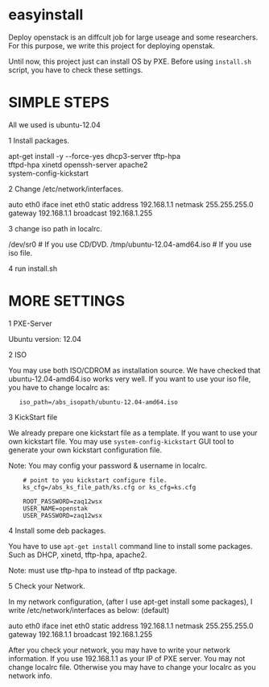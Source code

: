 easyinstall
===========

Deploy openstack is an diffcult job for large useage and some researchers.
For this purpose, we write this project for deploying openstak.

Until now, this project just can install OS by PXE. Before using `install.sh`
script, you have to check these settings.

SIMPLE STEPS
============

All we used is ubuntu-12.04

1 Install packages.


apt-get install -y --force-yes dhcp3-server tftp-hpa \
tftpd-hpa xinetd openssh-server apache2 \
system-config-kickstart


2 Change /etc/network/interfaces.


  auto eth0
  iface inet eth0 static
       address 192.168.1.1
       netmask 255.255.255.0
       gateway 192.168.1.1
       broadcast 192.168.1.255


3 change iso path in localrc.


  /dev/sr0  # If you use CD/DVD.
  /tmp/ubuntu-12.04-amd64.iso # If you use iso file.


4 run install.sh  


MORE SETTINGS
=============

1 PXE-Server

  Ubuntu version: 12.04

2 ISO

  You may use both ISO/CDROM as installation source. We have checked that
  ubuntu-12.04-amd64.iso works very well. If you want to use your iso file, 
  you have to change localrc as:

       iso_path=/abs_isopath/ubuntu-12.04-amd64.iso

3 KickStart file

  We already prepare one kickstart file as a template. If you want to use your
  own kickstart file. You may use `system-config-kickstart` GUI tool to generate
  your own kickstart configuration file.

  Note: You may config your password & username in localrc.
        
        # point to you kickstart configure file.
        ks_cfg=/abs_ks_file_path/ks.cfg or ks_cfg=ks.cfg

        ROOT_PASSWORD=zaq12wsx
        USER_NAME=openstak
        USER_PASSWORD=zaq12wsx

4 Install some deb packages.

  You have to use `apt-get install` command line to install some packages. Such
  as DHCP, xinetd, tftp-hpa, apache2.

  Note: must use tftp-hpa to instead of tftp package.

5 Check your Network.

  In my network configuration, (after I use apt-get install some packages), I
  write /etc/network/interfaces as below: (default)


  auto eth0
  iface inet eth0 static
       address 192.168.1.1
       netmask 255.255.255.0
       gateway 192.168.1.1
       broadcast 192.168.1.255


  After you check your network, you may have to write your network information.
  If you use 192.168.1.1 as your IP of PXE server. You may not change localrc
  file. Otherwise you may have to change your localrc as you network info.
